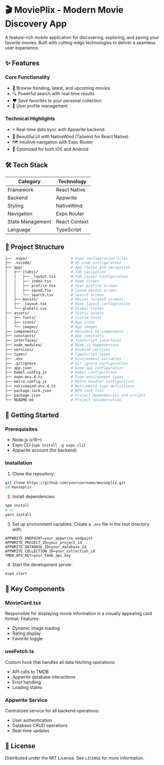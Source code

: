 # 🎬 MoviePlix - Modern Movie Discovery App

A feature-rich mobile application for discovering, exploring, and saving your favorite movies. Built with cutting-edge technologies to deliver a seamless user experience.

## ✨ Features

### Core Functionality
- 🎥 Browse trending, latest, and upcoming movies
- 🔍 Powerful search with real-time results
- ❤️ Save favorites to your personal collection
- 👤 User profile management

### Technical Highlights
- ⚡ Real-time data sync with Appwrite backend
- 🎨 Beautiful UI with NativeWind (Tailwind for React Native)
- 🗺️ Intuitive navigation with Expo Router
- 📱 Optimized for both iOS and Android

## 🛠️ Tech Stack

| Category          | Technology       |
|-------------------|------------------|
| Framework         | React Native     |
| Backend           | Appwrite         |
| Styling           | NativeWind       |
| Navigation        | Expo Router      |
| State Management  | React Context    |
| Language          | TypeScript       |

## 📂 Project Structure

```bash
├── .expo/                    # Expo configuration files
├── .vscode/                  # VS Code configuration
├── app/                      # App routes and navigation
│   ├── (tabs)/               # Tab navigation
│   │   ├── _layout.tsx       # Tab layout configuration
│   │   ├── index.tsx         # Home screen
│   │   ├── profile.tsx       # User profile screen
│   │   ├── saved.tsx         # Saved movies screen
│   │   └── search.tsx        # Search screen
│   ├── movies/               # Movies related screens
│   ├── _layout.tsx           # Root layout configuration
│   └── globals.css           # Global styles
├── assets/                   # Static assets
│   ├── fonts/                # Custom fonts
│   ├── icons/                # App icons
│   └── images/               # App images
├── components/               # Reusable UI components
├── constants/                # App constants
├── interfaces/               # TypeScript interfaces
├── node_modules/             # Node.js dependencies
├── services/                 # Backend services
├── types/                    # TypeScript types
├── .env                      # Environment variables
├── .gitignore                # Git ignore configuration
├── app.json                  # Expo app configuration
├── babel.config.js           # Babel configuration
├── expo-env.d.ts             # Expo environment types
├── metro.config.js           # Metro bundler configuration
├── nativewind-env.d.ts       # NativeWind type definitions
├── package-lock.json         # NPM lock file
├── package.json              # Project dependencies and scripts
└── README.md                 # Project documentation           
```

## 🚀 Getting Started

### Prerequisites
- Node.js (v16+)
- Expo CLI (`npm install -g expo-cli`)
- Appwrite account (for backend)

### Installation

1. Clone the repository:
```bash
git clone https://github.com/yourusername/movieplix.git
cd movieplix
```

2. Install dependencies:
```bash
npm install
# or
yarn install
```

3. Set up environment variables:
   Create a `.env` file in the root directory with:
```env
APPWRITE_ENDPOINT=your_appwrite_endpoint
APPWRITE_PROJECT_ID=your_project_id
APPWRITE_DATABASE_ID=your_database_id
APPWRITE_COLLECTION_ID=your_collection_id
TMDB_API_KEY=your_tmdb_api_key
```

4. Start the development server:
```bash
expo start
```

## 🧠 Key Components

### MovieCard.tsx
Responsible for displaying movie information in a visually appealing card format. Features:
- Dynamic image loading
- Rating display
- Favorite toggle

### useFetch.ts
Custom hook that handles all data fetching operations:
- API calls to TMDB
- Appwrite database interactions
- Error handling
- Loading states

### Appwrite Service
Centralized service for all backend operations:
- User authentication
- Database CRUD operations
- Real-time updates

## 📄 License

Distributed under the MIT License. See `LICENSE` for more information.
